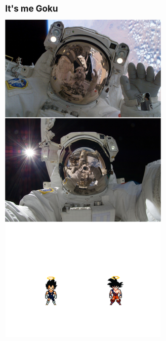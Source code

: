 # It's me Goku

<div align="center">
  <img src="https://github.com/Bhazooka/Bhazooka/raw/main/Astronaut_1.jpg" width="800" alt="Astronaut Image 1">
  <img src="https://github.com/Bhazooka/Bhazooka/raw/main/Astronaut_2.jpg" width="800" alt="Astronaut Image 2">
  <img src="https://github.com/Bhazooka/Bhazooka/raw/main/Gogeta_Fusion_1.gif" width="800" alt="Gogeta">
</div>


